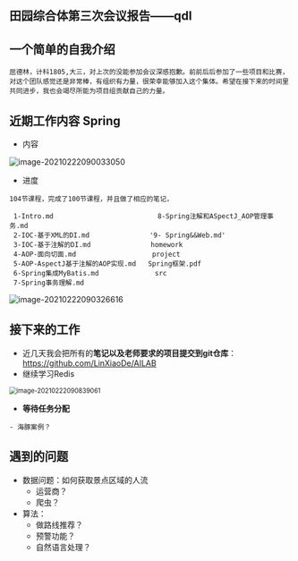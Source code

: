 ## 田园综合体第三次会议报告——qdl



## 一个简单的自我介绍

```
屈德林，计科1805,大三，对上次的没能参加会议深感抱歉。前前后后参加了一些项目和比赛，对这个团队感觉还是非常棒，有组织有力量，很荣幸能够加入这个集体。希望在接下来的时间里共同进步，我也会竭尽所能为项目组贡献自己的力量。
```



## 近期工作内容 Spring

- 内容

![image-20210222090033050](https://i.loli.net/2021/02/22/Yrh9UFs1ebka3Nj.png)

- 进度

```
104节课程，完成了100节课程，并且做了相应的笔记，

 1-Intro.md                          8-Spring注解和ASpectJ_AOP管理事务.md
 2-IOC-基于XML的DI.md               '9- Spring&&Web.md'
 3-IOC-基于注解的DI.md               homework
 4-AOP-面向切面.md                   project
 5-AOP-AspectJ基于注解的AOP实现.md   Spring框架.pdf
 6-Spring集成MyBatis.md              src
 7-Spring事务理解.md
```

![image-20210222090326616](https://i.loli.net/2021/02/22/PVYBujgO3k8FoGb.png)



## 接下来的工作

- 近几天我会把所有的**笔记以及老师要求的项目提交到git仓库**：https://github.com/LinXiaoDe/AILAB
- 继续学习Redis

<img src="https://i.loli.net/2021/02/22/kfX8zCn1uZSI4wD.png" alt="image-20210222090839061" style="zoom:80%;" />

- **等待任务分配**

```
- 海豚案例？
```



## 遇到的问题

- 数据问题：如何获取景点区域的人流
  - 运营商？
  - 爬虫？
- 算法：
  - 做路线推荐？
  - 预警功能？
  - 自然语言处理？






